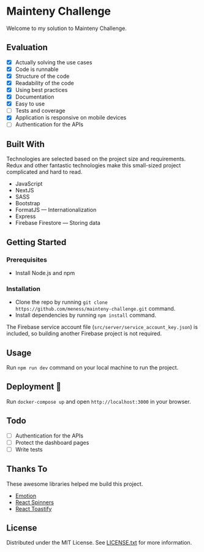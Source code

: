 # Mainteny Challenge
Welcome to my solution to Mainteny Challenge.

## Evaluation
- [x] Actually solving the use cases
- [x] Code is runnable
- [x] Structure of the code
- [x] Readability of the code
- [x] Using best practices
- [x] Documentation
- [x] Easy to use
- [ ] Tests and coverage
- [x] Application is responsive on mobile devices
- [ ] Authentication for the APIs

## Built With
Technologies are selected based on the project size and requirements. Redux and other fantastic technologies make this small-sized project complicated and hard to read.
- JavaScript
- NextJS
- SASS
- Bootstrap
- FormatJS — Internationalization
- Express
- Firebase Firestore — Storing data

## Getting Started

### Prerequisites
- Install Node.js and npm

### Installation
- Clone the repo by running `git clone https://github.com/meness/mainteny-challenge.git` command.
- Install dependencies by running `npm install` command.

The Firebase service account file (`src/server/service_account_key.json`) is included, so building another Firebase project is not required.

## Usage
Run `npm run dev` command on your local machine to run the project.

## Deployment 🚀
Run `docker-compose up` and open `http://localhost:3000` in your browser.

## Todo
- [ ] Authentication for the APIs
- [ ] Protect the dashboard pages
- [ ] Write tests

## Thanks To
These awesome libraries helped me build this project.
- [Emotion](https://github.com/emotion-js/emotion)
- [React Spinners](https://github.com/davidhu2000/react-spinners)
- [React Toastify](https://github.com/fkhadra/react-toastify)

## License
Distributed under the MIT License. See [LICENSE.txt](https://github.com/meness/mainteny-challenge/blob/master/LICENSE.txt) for more information.